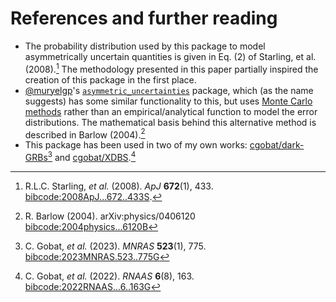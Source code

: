 # References and further reading

- The probability distribution used by this package to model asymmetrically uncertain quantities is given in Eq. (2) of Starling, et al. (2008).[^1] The methodology presented in this paper partially inspired the creation of this package in the first place.
- [@muryelgp](https://github.com/muryelgp)'s [`asymmetric_uncertainties`](https://github.com/muryelgp/asymmetric_uncertainties) package, which (as the name suggests) has some similar functionality to this, but uses [Monte Carlo methods](https://en.wikipedia.org/wiki/Monte_Carlo_method) rather than an empirical/analytical function to model the error distributions. The mathematical basis behind this alternative method is described in Barlow (2004).[^2]
- This package has been used in two of my own works: [cgobat/dark-GRBs](https://github.com/cgobat/dark-GRBs)[^3] and [cgobat/XDBS](https://github.com/cgobat/XDBS).[^4]


[^1]: R.L.C. Starling, *et al.* (2008). *ApJ* **672**(1), 433. [bibcode:2008ApJ...672..433S](https://ui.adsabs.harvard.edu/abs/2008ApJ...672..433S/abstract).
[^2]: R. Barlow (2004). arXiv:physics/0406120 [bibcode:2004physics...6120B](https://ui.adsabs.harvard.edu/abs/2004physics...6120B/abstract)
[^3]: C. Gobat, *et al.* (2023). *MNRAS* **523**(1), 775. [bibcode:2023MNRAS.523..775G](https://ui.adsabs.harvard.edu/abs/2023MNRAS.523..775G/abstract)
[^4]: C. Gobat, *et al.* (2022). *RNAAS* **6**(8), 163. [bibcode:2022RNAAS...6..163G](https://ui.adsabs.harvard.edu/abs/2022RNAAS...6..163G/abstract)